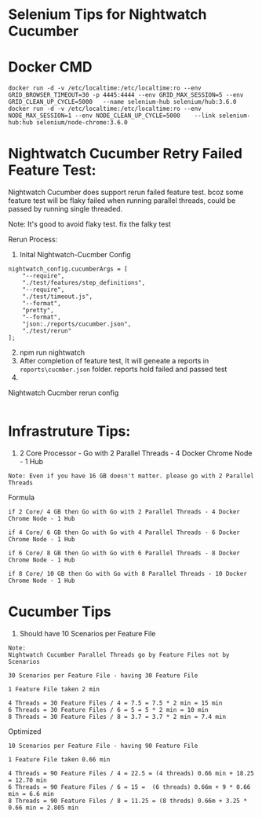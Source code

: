 # Selenium Tips for Nightwatch Cucumber

# Docker CMD
```
docker run -d -v /etc/localtime:/etc/localtime:ro --env GRID_BROWSER_TIMEOUT=30 -p 4445:4444 --env GRID_MAX_SESSION=5 --env GRID_CLEAN_UP_CYCLE=5000   --name selenium-hub selenium/hub:3.6.0
docker run -d -v /etc/localtime:/etc/localtime:ro --env NODE_MAX_SESSION=1 --env NODE_CLEAN_UP_CYCLE=5000    --link selenium-hub:hub selenium/node-chrome:3.6.0
```
# Nightwatch Cucumber Retry Failed Feature Test:
Nightwatch Cucumber does support rerun failed feature test. bcoz some feature test will be flaky failed when running parallel threads, could be passed by running single threaded.

Note: It's good to avoid flaky test. fix the falky test

Rerun Process:
1. Inital Nightwatch-Cucmber Config
```
nightwatch_config.cucumberArgs = [
	"--require",
	"./test/features/step_definitions",
	"--require",
	"./test/timeout.js",
	"--format",
	"pretty",
	"--format",
	"json:./reports/cucumber.json",
	"./test/rerun"
];
```
2. npm run nightwatch
3. After completion of feature test, It will geneate a reports in `reports\cucmber.json` folder. reports hold failed and passed test
4. 
Nightwatch Cucmber rerun config
```

```
# Infrastruture Tips:

1. 2 Core Processor - Go with 2 Parallel Threads - 4 Docker Chrome Node - 1 Hub
```
Note: Even if you have 16 GB doesn't matter. please go with 2 Parallel Threads
```
Formula
```
if 2 Core/ 4 GB then Go with Go with 2 Parallel Threads - 4 Docker Chrome Node - 1 Hub

if 4 Core/ 6 GB then Go with Go with 4 Parallel Threads - 6 Docker Chrome Node - 1 Hub

if 6 Core/ 8 GB then Go with Go with 6 Parallel Threads - 8 Docker Chrome Node - 1 Hub

if 8 Core/ 10 GB then Go with Go with 8 Parallel Threads - 10 Docker Chrome Node - 1 Hub
```

# Cucumber Tips

1.  Should have 10 Scenarios per Feature File
```
Note:
Nightwatch Cucumber Parallel Threads go by Feature Files not by Scenarios
```

```
30 Scenarios per Feature File - having 30 Feature File

1 Feature File taken 2 min

4 Threads = 30 Feature Files / 4 = 7.5 = 7.5 * 2 min = 15 min
6 Threads = 30 Feature Files / 6 = 5 = 5 * 2 min = 10 min
8 Threads = 30 Feature Files / 8 = 3.7 = 3.7 * 2 min = 7.4 min
```
Optimized
```
10 Scenarios per Feature File - having 90 Feature File

1 Feature File taken 0.66 min

4 Threads = 90 Feature Files / 4 = 22.5 = (4 threads) 0.66 min + 18.25 = 12.70 min
6 Threads = 90 Feature Files / 6 = 15 =  (6 threads) 0.66m + 9 * 0.66 min = 6.6 min
8 Threads = 90 Feature Files / 8 = 11.25 = (8 threds) 0.66m + 3.25 * 0.66 min = 2.805 min
```



